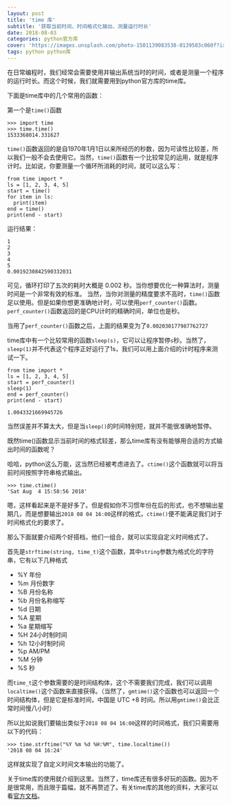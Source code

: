 ```yaml
---
layout: post
title: 'time 库'
subtitle: '获取当前时间、时间格式化输出、测量运行时长'
date: 2018-08-03
categories: python官方库
cover: 'https://images.unsplash.com/photo-1501139083538-0139583c060f?ixlib=rb-0.3.5&ixid=eyJhcHBfaWQiOjEyMDd9&s=d34293717666869c9f8d26d353e1bb24&auto=format&fit=crop&w=2550&q=80'
tags: python python库
---
```


在日常编程时，我们经常会需要使用并输出系统当时的时间，或者是测量一个程序的运行时长。而这个时候，我们就需要用到python官方库的time库。

    
    

下面是time库中的几个常用的函数：

    

第一个是`time()`函数

```
>>> import time
>>> time.time()
1533368014.331627
```

`time()`函数返回的是自1970年1月1日以来所经历的秒数，因为可读性比较差，所以我们一般不会去使用它。当然，`time()`函数有一个比较常见的运用，就是程序计时。比如说，你要测量一个循环所消耗的时间，就可以这么写：

```
from time import *
ls = [1, 2, 3, 4, 5]
start = time()
for item in ls:
  print(item)
end = time()
print(end - start)
```

运行结果：

```
1
2
3
4
5
0.0019230842590332031
```

可见，循环打印了五次的耗时大概是 0.002 秒。当你想要优化一种算法时，测量时间是一个非常有效的标准。
当然，当你对测量的精度要求不高时，`time()`函数足以使用。但是如果你想更准确地计时，可以使用`perf_counter()`函数。`perf_counter()`函数返回的是CPU计时的精确时间，单位也是秒。

当用了`perf_counter()`函数之后，上面的结果变为了`0.002030177987762727`

    
    

time库中有一个比较常用的函数`sleep(s)`，它可以让程序暂停`s`秒。当然了，`sleep(1)`并不代表这个程序正好运行了1s，我们可以用上面介绍的计时程序来测试一下。

```
from time import *
ls = [1, 2, 3, 4, 5]
start = perf_counter()
sleep(1)
end = perf_counter()
print(end - start)
```

`1.0043321669945726`

当然误差并不算太大，但是当`sleep()`的时间特别短，就并不能很准确地暂停。

    
    

既然time()函数显示当前时间的格式较差，那么time库有没有能够用合适的方式输出时间的函数呢？

哈哈，python这么万能，这当然已经被考虑进去了。`ctime()`这个函数就可以将当前时间按照字符串格式输出。

```
>>> time.ctime()
'Sat Aug  4 15:58:56 2018'
```

    
    

嗯，这样看起来是不是好多了。但是假如你不习惯年份在后的形式，也不想输出星期几，而是想要输出`2018 08 04 16:00`这样的格式，`ctime()`便不能满足我们对于时间格式化的要求了。

那么下面就要介绍两个好搭档，他们一组合，就可以实现自定义时间格式了。

首先是`strftime(string, time_t)`这个函数，其中`string`参数为格式化的字符串，它有以下几种格式

* %Y    年份
* %m    月份数字
* %B    月份名称
* %b    月份名称缩写
* %d    日期
* %A    星期
* %a    星期缩写
* %H    24小时制时间
* %h    12小时制时间
* %p    AM/PM
* %M    分钟
* %S    秒

而`time_t`这个参数需要的是时间结构体，这个不需要我们完成，我们可以调用`localtime()`这个函数来直接获得。（当然了，`gmtime()`这个函数也可以返回一个时间结构体，但是它是标准时间，中国是 UTC +8 时间。所以用`gmtime()`会比正常时间慢八小时）

    
    

所以比如说我们要输出类似于`2018 08 04 16:00`这样的时间格式，我们只需要用以下的代码：

```
>>> time.strftime("%Y %m %d %H:%M", time.localtime())
'2018 08 04 16:24'
```

这样就实现了自定义时间文本输出的功能了。

    
    

关于time库的使用就介绍到这里。当然了，time库还有很多好玩的函数。因为不是很常用，而且限于篇幅，就不再赘述了。有关time库的其他的资料，大家可以看[官方文档](https://docs.python.org/3/library/time.html)。
